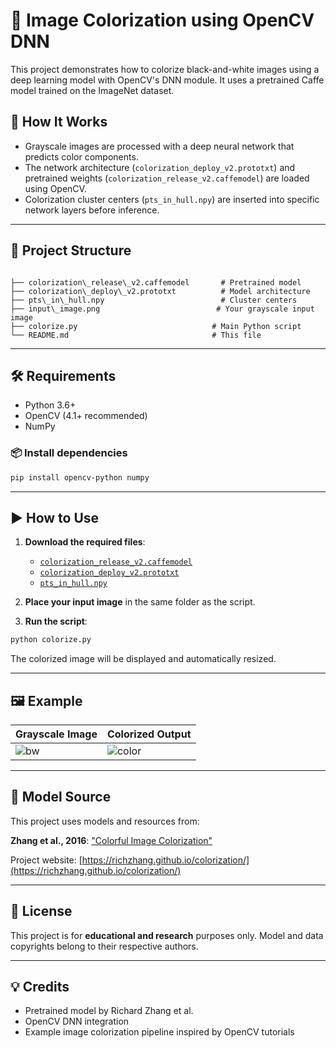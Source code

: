 # 🎨 Image Colorization using OpenCV DNN

This project demonstrates how to colorize black-and-white images using a deep learning model with OpenCV's DNN module. It uses a pretrained Caffe model trained on the ImageNet dataset.

## 🧠 How It Works

- Grayscale images are processed with a deep neural network that predicts color components.
- The network architecture (`colorization_deploy_v2.prototxt`) and pretrained weights (`colorization_release_v2.caffemodel`) are loaded using OpenCV.
- Colorization cluster centers (`pts_in_hull.npy`) are inserted into specific network layers before inference.

---

## 📂 Project Structure

```

├── colorization\_release\_v2.caffemodel       # Pretrained model
├── colorization\_deploy\_v2.prototxt          # Model architecture
├── pts\_in\_hull.npy                          # Cluster centers
├── input\_image.png                          # Your grayscale input image
├── colorize.py                              # Main Python script
└── README.md                                # This file

````

---

## 🛠 Requirements

- Python 3.6+
- OpenCV (4.1+ recommended)
- NumPy

### 📦 Install dependencies

```bash
pip install opencv-python numpy
````

---

## ▶️ How to Use

1. **Download the required files**:

   * [`colorization_release_v2.caffemodel`](http://eecs.berkeley.edu/~rich.zhang/projects/2016_colorization/files/demo_v2/colorization_release_v2.caffemodel)
   * [`colorization_deploy_v2.prototxt`](https://github.com/richzhang/colorization/blob/master/models/colorization_deploy_v2.prototxt)
   * [`pts_in_hull.npy`](https://github.com/richzhang/colorization/blob/master/resources/pts_in_hull.npy)

2. **Place your input image** in the same folder as the script.

3. **Run the script**:

```bash
python colorize.py
```

The colorized image will be displayed and automatically resized.

---

## 🖼 Example

| Grayscale Image       | Colorized Output            |
| --------------------- | --------------------------- |
| ![bw](example_bw.png) | ![color](example_color.png) |

---

## 🧠 Model Source

This project uses models and resources from:

**Zhang et al., 2016**: ["Colorful Image Colorization"](https://arxiv.org/abs/1603.08511)

Project website: [https://richzhang.github.io/colorization/](https://richzhang.github.io/colorization/)

---

## 📄 License

This project is for **educational and research** purposes only. Model and data copyrights belong to their respective authors.

---

## 💡 Credits

* Pretrained model by Richard Zhang et al.
* OpenCV DNN integration
* Example image colorization pipeline inspired by OpenCV tutorials

